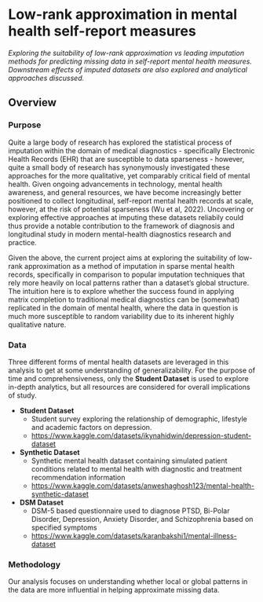 # Low-rank approximation in mental health self-report measures
*Exploring the suitability of low-rank approximation vs leading imputation methods for predicting missing data in self-report mental health measures. Downstream effects of imputed datasets are also explored and analytical approaches discussed.*

## Overview
### Purpose 
Quite a large body of research has explored the statistical process of imputation within the domain of medical diagnostics - specifically Electronic Health Records (EHR) that are susceptible to data sparseness - however, quite a small body of research has synonymously investigated these approaches for the more qualitative, yet comparably critical field of mental health. Given ongoing advancements in technology, mental health awareness, and general resources, we have become increasingly better positioned to collect longitudinal, self-report mental health records at scale, however, at the risk of potential sparseness (Wu et al, 2022). Uncovering or exploring effective approaches at imputing these datasets reliabily could thus provide a notable contribution to the framework of diagnosis and longitudinal study in modern mental-health diagnostics research and practice. 

Given the above, the current project aims at exploring the suitability of low-rank approximation as a method of imputation in sparse mental health records, specifically in comparison to popular
imputation techniques that rely more heavily on local patterns rather than a dataset’s global
structure. The intuition here is to explore whether the success found in applying matrix completion to traditional medical diagnostics can be (somewhat) replicated in the domain of mental health, where the data in question is much more susceptible to random variability due to its inherent highly qualitative nature.

### Data
Three different forms of mental health datasets are leveraged in this analysis to get at some understanding of generalizability. For the purpose of time and comprehensiveness, only the **Student Dataset** is used to explore in-depth analytics, but all resources are considered for overall implications of study.

- **Student Dataset**
  - Student survey exploring the relationship of demographic, lifestyle and academic
factors on depression.
  - https://www.kaggle.com/datasets/ikynahidwin/depression-student-dataset
- **Synthetic Dataset**
  -  Synthetic mental health dataset containing simulated patient conditions related to
mental health with diagnostic and treatment recommendation information
  - https://www.kaggle.com/datasets/anweshaghosh123/mental-health-synthetic-dataset
- **DSM Dataset**
  -  DSM-5 based questionnaire used to diagnose PTSD, Bi-Polar Disorder,
Depression, Anxiety Disorder, and Schizophrenia based on specified symptoms
  - https://www.kaggle.com/datasets/karanbakshi1/mental-illness-dataset

### Methodology 
Our analysis focuses on understanding whether local or global patterns in the data are more influential in helping approximate missing data.  
